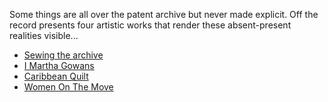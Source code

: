 Some things are all over the patent archive but never made explicit. Off the record presents four artistic works that render these absent-present realities visible...

- [Sewing the archive](/conversations/#sewingthearchive)
- [I Martha Gowans](/conversations "links to conversations section")
- [Caribbean Quilt](/conversations/#caribbeanquilt)
- [Women On The Move](/conversations/#womenonthemove)
